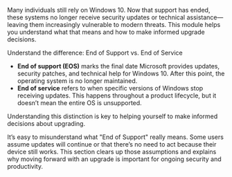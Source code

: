 Many individuals still rely on Windows 10. Now that support has ended, these systems no longer receive security updates or technical assistance—leaving them increasingly vulnerable to modern threats. This module helps you understand what that means and how to make informed upgrade decisions.

Understand the difference: End of Support vs. End of Service

- **End of support (EOS)** marks the final date Microsoft provides updates, security patches, and technical help for Windows 10. After this point, the operating system is no longer maintained.
- **End of service** refers to when specific versions of Windows stop receiving updates. This happens throughout a product lifecycle, but it doesn’t mean the entire OS is unsupported.

Understanding this distinction is key to helping yourself to make informed decisions about upgrading.

It’s easy to misunderstand what "End of Support" really means. Some users assume updates will continue or that there’s no need to act because their device still works. This section clears up those assumptions and explains why moving forward with an upgrade is important for ongoing security and productivity.